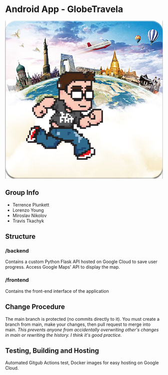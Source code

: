 # Android App - GlobeTravela

![logo](assets/images/icons/app_icon/app_icon.png)

## Group Info
- Terrence Plunkett
- Lorenzo Young
- Miroslav Nikolov
- Travis Tkachyk

## Structure
### /backend
Contains a custom Python Flask API hosted on Google Cloud to save user progress.
Access Google Maps' API to display the map.

### /frontend
Contains the front-end interface of the application

## Change Procedure
The main branch is protected (no commits directly to it).
You must create a branch from main, make your changes, then pull request to merge into main.
_This prevents anyone from accidentally overwriting other's changes in main or rewriting the history. I think it's good practice._

## Testing, Building and Hosting
Automated Gitgub Actions test, Docker images for easy hosting on Google Cloud.
